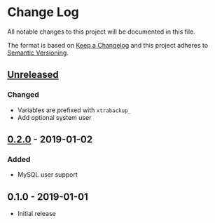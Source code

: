 # Change Log


All notable changes to this project will be documented in this file.

The format is based on [Keep a Changelog](http://keepachangelog.com/en/1.0.0/)
and this project adheres to [Semantic Versioning](http://semver.org/spec/v2.0.0.html).


## [Unreleased]

### Changed

- Variables are prefixed with `xtrabackup_`
- Add optional system user


## [0.2.0] - 2019-01-02

### Added

- MySQL user support


## 0.1.0 - 2019-01-01

- Initial release


[Unreleased]: https://github.com/webplates/ansible-role-percona-xtrabackup/compare/0.2.0...HEAD
[0.2.0]: https://github.com/webplates/ansible-role-percona-xtrabackup/compare/0.1.0...0.2.0
